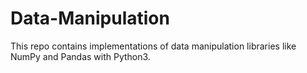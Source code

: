 # Data-Manipulation
This repo contains implementations of data manipulation libraries like NumPy and Pandas with Python3.
